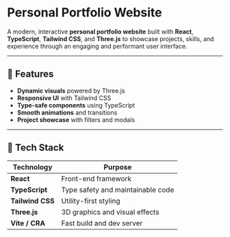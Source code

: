 # Personal Portfolio Website

A modern, interactive **personal portfolio website** built with **React**, **TypeScript**, **Tailwind CSS**, and **Three.js** to showcase projects, skills, and experience through an engaging and performant user interface.

---

## 🚀 Features

- **Dynamic visuals** powered by Three.js  
- **Responsive UI** with Tailwind CSS  
- **Type-safe components** using TypeScript  
- **Smooth animations** and transitions  
- **Project showcase** with filters and modals 

---

## 🧰 Tech Stack

| Technology | Purpose |
|-------------|----------|
| **React** | Front-end framework |
| **TypeScript** | Type safety and maintainable code |
| **Tailwind CSS** | Utility-first styling |
| **Three.js** | 3D graphics and visual effects |
| **Vite / CRA** | Fast build and dev server |


